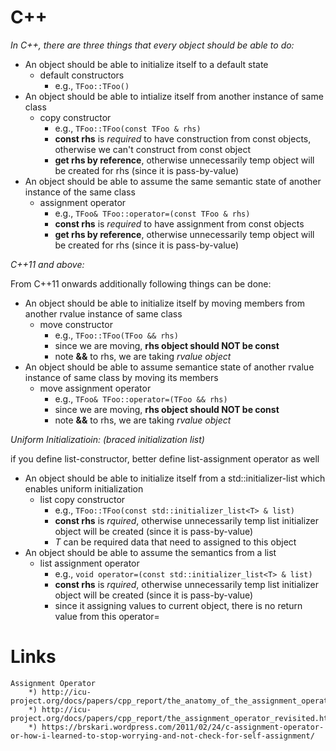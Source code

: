 # C++

_In C++, there are three things that every object should be able to do:_

- An object should be able to initialize itself to a default state
    - default constructors
        - e.g., `TFoo::TFoo()`
- An object should be able to intialize itself from another instance of same class
    - copy constructor
        - e.g., `TFoo::TFoo(const TFoo & rhs)`
        - __const rhs__ is _required_ to have construction from const objects, otherwise we can't construct from const object
        - __get rhs by reference__, otherwise unnecessarily temp object will be created for rhs (since it is pass-by-value)
- An object should be able to assume the same semantic state of another instance of the same class
    - assignment operator
        - e.g., `TFoo& TFoo::operator=(const TFoo & rhs)`
        - __const rhs__ is _required_ to have assignment from const objects
        - __get rhs by reference__, otherwise unnecessarily temp object will be created for rhs (since it is pass-by-value)

_C++11 and above:_

From C++11 onwards additionally following things can be done:
    
- An object should be able to initialize itself by moving members from another rvalue instance of same class
    - move constructor
        - e.g., `TFoo::TFoo(TFoo && rhs)`
        - since we are moving, __rhs object should NOT be const__
        - note __&&__ to rhs, we are taking _rvalue object_
- An object should be able to assume semantice state of another rvalue instance of same class by moving its members
    - move assignment operator
        - e.g., `TFoo& TFoo::operator=(TFoo && rhs)`
        - since we are moving, __rhs object should NOT be const__
        - note __&&__ to rhs, we are taking _rvalue object_
    
_Uniform Initializatioin: (braced initialization list)_

if you define list-constructor, better define list-assignment operator as well

- An object should be able to initialize itself from a std::initializer-list which enables uniform initialization
    - list copy constructor
        - e.g., `TFoo::TFoo(const std::initializer_list<T> & list)`
        - __const rhs__ is _rquired_, otherwise unnecessarily temp list initializer object will be created (since it is pass-by-value)
        - _T_ can be required data that need to assigned to this object
- An object should be able to assume the semantics from a list
    - list assignment operator
        - e.g., `void operator=(const std::initializer_list<T> & list)`
        - __const rhs__ is _rquired_, otherwise unnecessarily temp list initializer object will be created (since it is pass-by-value)
        - since it assigning values to current object, there is no return value from this operator=


# Links
    Assignment Operator
        *) http://icu-project.org/docs/papers/cpp_report/the_anatomy_of_the_assignment_operator.html
        *) http://icu-project.org/docs/papers/cpp_report/the_assignment_operator_revisited.html
        *) https://brskari.wordpress.com/2011/02/24/c-assignment-operator-or-how-i-learned-to-stop-worrying-and-not-check-for-self-assignment/